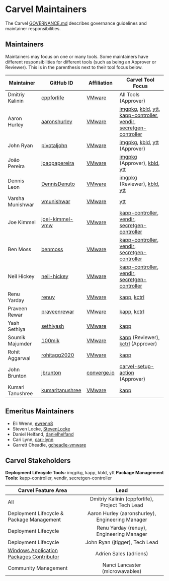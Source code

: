 # Carvel Maintainers

The Carvel [GOVERNANCE.md](https://github.com/vmware-tanzu/carvel/blob/develop/GOVERNANCE.md) describes governance guidelines and maintainer responsibilities.

## Maintainers
Maintainers may focus on one or many tools. Some maintainers have different responsibilities for different tools (such as being an Approver or Reviewer). This is in the parenthesis next to their tool focus below.

| Maintainer | GitHub ID | Affiliation | Carvel Tool Focus |
| --------------- | --------- | ----------- | ----------- |
| Dmitriy Kalinin | [cppforlife](https://github.com/cppforlife) | [VMware](https://www.github.com/vmware/) | All Tools (Approver) |
| Aaron Hurley | [aaronshurley](https://github.com/aaronshurley) | [VMware](https://www.github.com/vmware/) | [imgpkg](https://github.com/vmware-tanzu/carvel-imgpkg), [kbld](https://github.com/vmware-tanzu/carvel-kbld), [ytt](https://github.com/vmware-tanzu/carvel-ytt), [kapp-controller](https://github.com/vmware-tanzu/carvel-kapp-controller), [vendir](https://github.com/vmware-tanzu/carvel-vendir), [secretgen-controller](https://github.com/vmware-tanzu/carvel-secretgen-controller) |
| John Ryan | [pivotaljohn](https://github.com/pivotaljohn) | [VMware](https://www.github.com/vmware/) | [imgpkg](https://github.com/vmware-tanzu/carvel-imgpkg), [kbld](https://github.com/vmware-tanzu/carvel-kbld), [ytt](https://github.com/vmware-tanzu/carvel-ytt) (Approver) |
| João Pereira | [joaopapereira](https://github.com/joaopapereira) | [VMware](https://www.github.com/vmware/) | [imgpkg](https://github.com/vmware-tanzu/carvel-imgpkg) (Approver), [kbld](https://github.com/vmware-tanzu/carvel-kbld), [ytt](https://github.com/vmware-tanzu/carvel-ytt) |
| Dennis Leon | [DennisDenuto](https://github.com/DennisDenuto)| [VMware](https://www.github.com/vmware/) | [imgpkg](https://github.com/vmware-tanzu/carvel-imgpkg) (Reviewer), [kbld](https://github.com/vmware-tanzu/carvel-kbld), [ytt](https://github.com/vmware-tanzu/carvel-ytt) |
| Varsha Munishwar | [vmunishwar](https://github.com/vmunishwar)| [VMware](https://www.github.com/vmware/) |[ytt](https://github.com/vmware-tanzu/carvel-ytt) |
| Joe Kimmel | [joel-kimmel-vmw](https://github.com/joel-kimmel-vmw) | [VMware](https://www.github.com/vmware/) | [kapp-controller](https://github.com/vmware-tanzu/carvel-kapp), [vendir](https://github.com/vmware-tanzu/carvel-vendir), [secretgen-controller](https://github.com/vmware-tanzu/carvel-secretgen-controller) |
| Ben Moss | [benmoss](https://github.com/benmoss) | [VMware](https://www.github.com/vmware/) | [kapp-controller](https://github.com/vmware-tanzu/carvel-kapp-controller), [vendir](https://github.com/vmware-tanzu/carvel-vendir), [secretgen-controller](https://github.com/vmware-tanzu/carvel-secretgen-controller) |
| Neil Hickey | [neil-hickey](https://github.com/neil-hickey) | [VMware](https://www.github.com/vmware/) | [kapp-controller](https://github.com/vmware-tanzu/carvel-kapp-controller), [vendir](https://github.com/vmware-tanzu/carvel-vendir), [secretgen-controller](https://github.com/vmware-tanzu/carvel-secretgen-controller) |
| Renu Yarday | [renuy](https://github.com/renuy) | [VMware](https://www.github.com/vmware/) | [kapp](https://github.com/vmware-tanzu/carvel-kapp), [kctrl](https://github.com/vmware-tanzu/carvel-kapp-controller/tree/develop/cli) |
| Praveen Rewar | [praveenrewar](https://github.com/praveenrewar) | [VMware](https://www.github.com/vmware/) | [kapp](https://github.com/vmware-tanzu/carvel-kapp), [kctrl](https://github.com/vmware-tanzu/carvel-kapp-controller/tree/develop/cli) |
| Yash Sethiya | [sethiyash](https://github.com/sethiyash) | [VMware](https://www.github.com/vmware/) | [kapp](https://github.com/vmware-tanzu/carvel-kapp) |
| Soumik Majumder | [100mik](https://github.com/100mik) | [VMware](https://www.github.com/vmware/) | [kapp](https://github.com/vmware-tanzu/carvel-kapp) (Reviewer), [kctrl](https://github.com/vmware-tanzu/carvel-kapp-controller/tree/develop/cli) (Approver)|
| Rohit Aggarwal | [rohitagg2020](https://github.com/rohitagg2020) | [VMware](https://www.github.com/vmware/) | [kapp](https://github.com/vmware-tanzu/carvel-kapp) |
| John Brunton | [jbrunton](https://github.com/jbrunton) | [converge.io](https://converge.io/) | [carvel-setup-action](https://github.com/vmware-tanzu/carvel-setup-action) (Approver) |
| Kumari Tanushree | [kumaritanushree](https://github.com/kumaritanushree) | [VMware](https://www.github.com/vmware/) | [kapp](https://github.com/vmware-tanzu/carvel-kapp) |


## Emeritus Maintainers
* Eli Wrenn, [ewrenn8](https://github.com/ewrenn8)
* Steven Locke, [StevenLocke](https://github.com/StevenLocke)
* Daniel Helfand, [danielhelfand](https://github.com/danielhelfand)
* Cari Lynn, [cari-lynn](https://github.com/cari-lynn)
* Garrett Cheadle, [gcheadle-vmware](https://github.com/gcheadle-vmware)

## Carvel Stakeholders
**Deployment Lifecycle Tools:** imgpkg, kapp, kbld, ytt
**Package Management Tools:** kapp-controller, vendir, secretgen-controller

| Carvel Feature Area | Lead |
| ----------------------------- | :---------------------: |
| All | Dmitriy Kalinin (cppforlife), Project Tech Lead |
| Deployment Lifecycle & Package Management | Aaron Hurley (aaronshurley), Engineering Manager |
| Deployment Lifecycle | Renu Yarday (renuy), Engineering Manager |
| Deployment Lifecycle | John Ryan (jtigger), Tech Lead |
| [Windows Application Packages Contributor](https://github.com/adriens?tab=repositories&q=chocolatey-&type=&language=powershell&sort=stargazers) | Adrien Sales (adriens) |
| Community Management | Nanci Lancaster (microwavables) |

